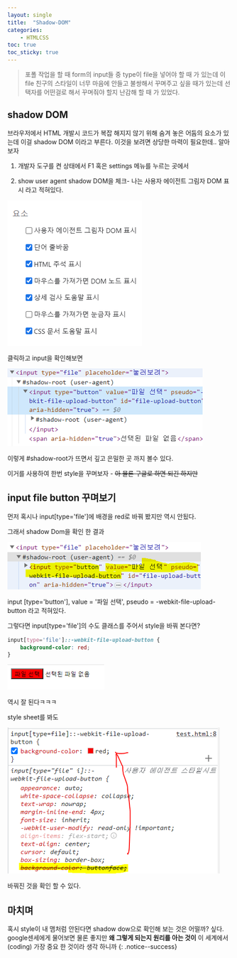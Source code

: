 ```yaml
---
layout: single
title:  "Shadow-DOM"
categories:
    - HTMLCSS
toc: true
toc_sticky: true
---
```



> 포폴 작업을 할 때 form의 input들 중 type이 file을 넣어야 할 때 가 있는데 이 file 친구의 스타일이 너무 마음에 안들고 불쌍해서 꾸며주고 싶을 때가 있는데 선택자를 어떤걸로 해서 꾸며줘야 할지 난감해 할 때 가 있었다.

## shadow DOM

브라우저에서 HTML 개발시 코드가 복잡 해지지 않기 위해 숨겨 놓은 어둠의 요소가 있는데 이걸 shadow DOM 이라고 부른다. 이것을 보려면 상당한 마력이 필요한데.. 알아보자


1. 개발자 도구를 켠 상태에서 F1 혹은 settings 메뉴를 누르는 곳에서

2. show user agent shadow DOM을 체크- 나는 사용자 에이전트 그림자 DOM 표시 라고 적혀있다.

![shadow_DOM](/assets/images/html/html/230717/230717-05.PNG)

클릭하고 input을 확인해보면

![shadow_DOM](/assets/images/html/html/230717/230717-06.PNG)

이렇게 #shadow-root가 뜨면서 깊고 은밀한 곳 까지 볼수 있다.

이거를 사용하여 한번 style을 꾸며보자 - ~~아 물론 구글로 하면 되긴 하지만~~


## input file button 꾸며보기

먼저 혹시나 input[type='file']에 배경을 red로 바꿔 봤지만 역시 안됬다.

그래서 shadow Dom을 확인 한 결과

![shadow_DOM](/assets/images/html/html/230717/230717-07.PNG)

input [type='button'], value = '파일 선택', pseudo = -webkit-file-upload-button 라고 적혀있다. 

그렇다면 input[type='file']의 수도 클래스를 주어서 style을 바꿔 본다면?

```css
input[type='file']::-webkit-file-upload-button {
    background-color: red;
}
```
![shadow_DOM](/assets/images/html/html/230717/230717-08.PNG)

역시 잘 된다ㅋㅋㅋ

style sheet를 봐도


![shadow_DOM](/assets/images/html/html/230717/230717-09.PNG)

바꿔진 것을 확인 할 수 있다.


## 마치며

혹시 style이 내 맴처럼 안된다면 shadow dow으로 확인해 보는 것은 어떨까? 싶다. google센세에게 물어보면 물론 좋지만 <strong>왜 그렇게 되는지 원리를 아는 것이</strong> 이 세계에서(coding) 가장 중요 한 것이라 생각 하니까
{: .notice--success}

